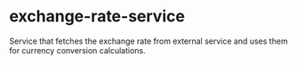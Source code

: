 # exchange-rate-service
Service that fetches the exchange rate from external service and uses them for currency conversion calculations.
